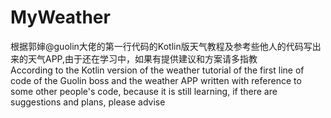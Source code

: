 # MyWeather
根据郭婶@guolin大佬的第一行代码的Kotlin版天气教程及参考些他人的代码写出来的天气APP,由于还在学习中，如果有提供建议和方案请多指教</br>According to the Kotlin version of the weather tutorial of the first line of code of the Guolin boss and the weather APP written with reference to some other people's code, because it is still learning, if there are suggestions and plans, please advise